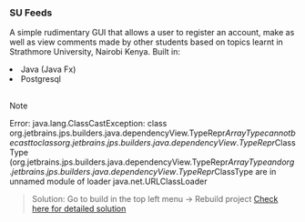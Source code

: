 <h3>SU Feeds</h3>

A simple rudimentary GUI that allows a user to register an account, make as well as view comments made by other students based on topics learnt in Strathmore University, Nairobi Kenya.
Built in:

<li>Java (Java Fx)</li>
<li>Postgresql</li>

##

> [!NOTE]
Error: java.lang.ClassCastException: class org.jetbrains.jps.builders.java.dependencyView.TypeRepr$ArrayType cannot be cast to class org.jetbrains.jps.builders.java.dependencyView.TypeRepr$ClassType (org.jetbrains.jps.builders.java.dependencyView.TypeRepr$ArrayType and org.jetbrains.jps.builders.java.dependencyView.TypeRepr$ClassType are in unnamed module of loader java.net.URLClassLoader
> 
> Solution: Go to build in the top left menu -> Rebuild project
[Check here for detailed solution](https://youtrack.jetbrains.com/issue/SCL-9839/java.lang.ClassCastException-org.jetbrains.jps.builders.java.dependencyView.TypeReprArrayType-cannot-be-cast-to)
